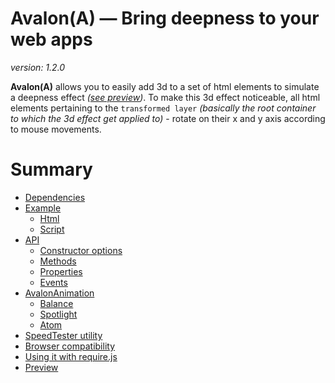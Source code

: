 # Avalon(A) — Bring deepness to your web apps

*version: 1.2.0*


**Avalon(A)** allows you to easily add 3d to a set of html elements to simulate a deepness effect *([see preview](http://janouma.github.io/AvalonA))*. To make this 3d effect noticeable, all html elements pertaining to the `transformed layer` *(basically the root container to which the 3d effect get applied to)* - rotate on their x and y axis according to mouse movements.

# Summary
- [Dependencies](#dependencies)
- [Example](#example)
	- [Html](#html)
	- [Script](#script)
- [API](#api)
	- [Constructor options](#constructorOptions)
	- [Methods](#methods)
	- [Properties](#properties)
	- [Events](#events)
- [AvalonAnimation](#avalonAnimation)
	- [Balance](#balance)
	- [Spotlight](#spotlight)
	- [Atom](#atom)
- [SpeedTester utility](#speedTesterUtility)
- [Browser compatibility](#browserCompatibility)
- [Using it with require.js](#usingRequireJS)
- [Preview](#preview)